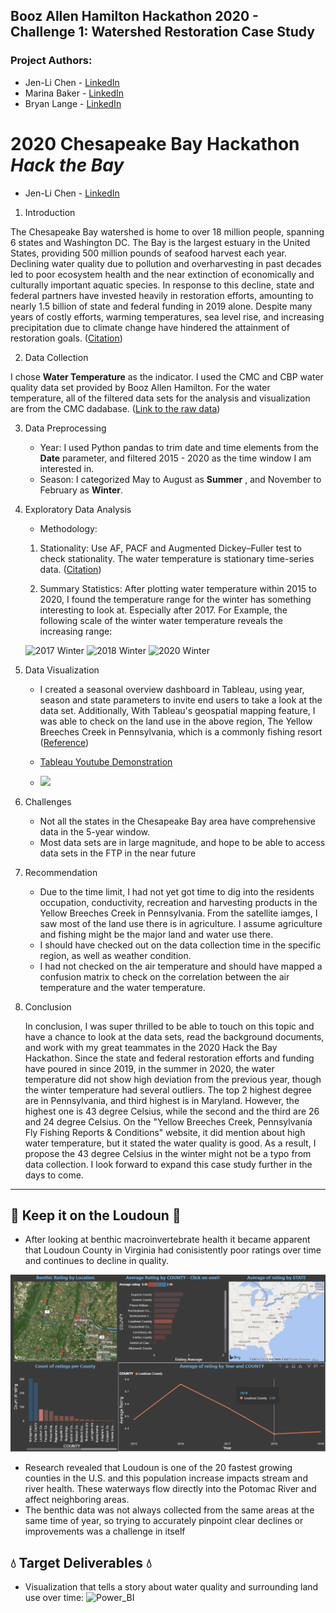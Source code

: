 ## Booz Allen Hamilton Hackathon 2020 - Challenge 1: Watershed Restoration Case Study 
### Project Authors: 
* Jen-Li Chen - [LinkedIn](https://www.linkedin.com/in/JenliChen)
* Marina Baker - [LinkedIn](https://www.linkedin.com/in/bakermarinam/)
* Bryan Lange - [LinkedIn](https://www.linkedin.com/in/bryanrobertlange)

# 2020 Chesapeake Bay Hackathon _Hack the Bay_ 
* Jen-Li Chen - [LinkedIn](https://www.linkedin.com/in/JenliChen)
1. Introduction

The Chesapeake Bay watershed is home to over 18 million people, spanning 6 states and Washington DC. The Bay is the largest estuary in the United States, providing 500 million pounds of seafood harvest each year. Declining water quality due to pollution and overharvesting in past decades led to poor ecosystem health and the near extinction of economically and culturally important aquatic species. In response to this decline, state and federal partners have invested heavily in restoration efforts, amounting to nearly 1.5 billion of state and federal funding in 2019 alone. Despite many years of costly efforts, warming temperatures, sea level rise, and increasing precipitation due to climate change have hindered the attainment of restoration goals. ([Citation](https://devpost.com/software/enabling-climate-resiliency-for-the-chesapeake-bay))

2. Data Collection

I chose __Water Temperature__ as the indicator. I used the CMC and CBP water quality data set provided by Booz Allen Hamilton. 
For the water temperature, all of the filtered data sets for the analysis and visualization are from the CMC dadabase.
([Link to the raw data](https://github.com/jenli810006995/hack-the-bay))


3. Data Preprocessing

    * Year: I used Python pandas to trim date and time elements from the __Date__ parameter, and filtered 2015 - 2020 as the time window I am interested in.
    * Season: I categorized May to August as __Summer__ , and November to February as __Winter__.
    
4. Exploratory Data Analysis

    * Methodology:
    
    1. Stationality: 
        Use AF, PACF and Augmented Dickey–Fuller test to check stationality. The water temperature is stationary time-series data. ([Citation](https://github.com/marbakes/pca-arima-fun/blob/master/Data%20Processing%20%26%20Modeling.ipynb))
    
    2. Summary Statistics: 
        After plotting water temperature within 2015 to 2020, I found the temperature range for the winter has something interesting to look at. Especially after 2017. For Example, the following scale of the winter water temperature reveals the increasing range:
    
    ![2017 Winter](https://github.com/jenli810006995/Hack_the_Bay_Repo/blob/master/Images/2017_winter_cbp_range.jpg)
    ![2018 Winter](https://github.com/jenli810006995/Hack_the_Bay_Repo/blob/master/Images/2018_winter_cbp_range.jpg)
    ![2020 Winter](https://github.com/jenli810006995/Hack_the_Bay_Repo/blob/master/Images/2020_winter_cbp_range.jpg)

5. Data Visualization

   * I created a seasonal overview dashboard in Tableau, using year, season and state parameters to invite end users to take a look at the data set.
   Additionally, With Tableau's geospatial mapping feature, I was able to check on the land use in the above region, The Yellow Breeches Creek in Pennsylvania, 
   which is a commonly fishing resort ([Reference](https://www.orvis.com/fishing_report.aspx?locationid=6015))
   
   * [Tableau Youtube Demonstration](https://jenli810006995.github.io/)
   * [![](http://img.youtube.com/vi/HbeXM46JjAo/0.jpg)](http://www.youtube.com/watch?v=HbeXM46JjAo "2020 Chesapeake Bay Hack the Bay Hackathon Data Visualization")

6. Challenges

   * Not all the states in the Chesapeake Bay area have comprehensive data in the 5-year window. 
   * Most data sets are in large magnitude, and hope to be able to access data sets in the FTP in the near future

7. Recommendation

   * Due to the time limit, I had not yet got time to dig into the residents occupation, conductivity, recreation and harvesting products in the Yellow Breeches Creek in Pennsylvania. From the satellite iamges, I saw most of the land use there is in agriculture. I assume agriculture and fishing might be the major land and water use there. 
   * I should have checked out on the data collection time in the specific region, as well as weather condition.
   * I had not checked on the air temperature and should have mapped a confusion matrix to check on the correlation between the air temperature and the water temperature.

8. Conclusion

    In conclusion, I was super thrilled to be able to touch on this topic and have a chance to look at the data sets, read the background documents, and work with my great teammates in the 2020 Hack the Bay Hackathon. Since the state and federal restoration efforts and funding have poured in since 2019, in the summer in 2020, the water temperature did not show high deviation from the previous year, though the winter temperature had several outliers. The top 2 highest degree are in Pennsylvania, and third highest is in Maryland. However, the highest one is 43 degree Celsius, while the second and the third are 26 and 24 degree Celsius. On the "Yellow Breeches Creek, Pennsylvania Fly Fishing Reports & Conditions" website, it did mention about high water temperature, but it stated the water quality is good. As a result, I propose the 43 degree Celsius in the winter might not be a typo from data collection. I look forward to expand this case study further in the days to come.

---

## :ocean: Keep it on the Loudoun :ocean:
- After looking at benthic macroinvertebrate health it became apparent that Loudoun County in Virginia had conisistently poor ratings over time and continues to decline in quality. 

![Loudoun_PowerBI](https://github.com/Bryan-Lange/Hack-the-Bay-Project/blob/master/images/Loudoun_pbi.png)

- Research revealed that Loudoun is one of the 20 fastest growing counties in the U.S. and this population increase impacts stream and river health. These waterways flow directly into the Potomac River and affect neighboring areas.
- The benthic data was not always collected from the same areas at the same time of year, so trying to accurately pinpoint clear declines or improvements was a challenge in itself 

## :droplet: Target Deliverables :droplet:

- Visualization that tells a story about water quality and surrounding land use over time:
![Power_BI](https://app.powerbi.com/groups/me/reports/1802a5ff-c902-49d1-939a-ddbf52db966a/ReportSection)